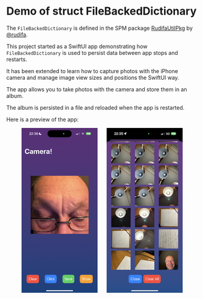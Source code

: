 # Demo of struct FileBackedDictionary

The `FileBackedDictionary` is defined in the SPM package [RudifaUtilPkg](https://github.com/rudifa/RudifaUtilPkg) by [@rudifa](https://github.com/rudifa).

This project started as a SwiftUI app demonstrating how `FileBackedDictionary` is used to persist data between app stops and restarts.

It has been extended to learn how to capture photos with the iPhone camera and manage image view sizes and positions the SwiftUI way.

The app allows you to take photos with the camera and store them in an album.

The album is persisted in a file and reloaded when the app is restarted.

Here is a preview of the app:

<div style="text-align: center;">
    <img src="img/IMG_5444.PNG" alt="Camera" width="200" style="margin-right: 20px;">
    <img src="img/IMG_5443.PNG" alt="Photos" width="200">
</div>
